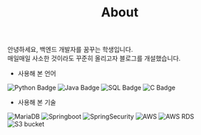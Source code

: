﻿---
layout: page
title: About
permalink: /about/
---

안녕하세요, 백엔드 개발자를 꿈꾸는 학생입니다.  
매일매일 사소한 것이라도 꾸준히 올리고자 블로그를 개설했습니다.

- 사용해 본 언어  

![Python Badge](https://img.shields.io/badge/Python-3776AB?style=for-the-badge&logo=python&logoColor=yellow) 
![Java Badge](https://img.shields.io/badge/Java-FF160B?style=for-the-badge&logo=jameson&logoColor=white) 
![SQL Badge](https://img.shields.io/badge/MYSQL-0696D7?style=for-the-badge&logo=mysql&logoColor=black) 
![C Badge](https://img.shields.io/badge/C++-E8E8E8?style=for-the-badge&logo=Cplusplus&logoColor=black)

- 사용해 본 기술  

![MariaDB](https://img.shields.io/badge/MariaDB-003545?style=for-the-badge&logo=mariadb&logoColor=brown) 
![Springboot](https://img.shields.io/badge/SpringBoot-6DB33F?style=for-the-badge&logo=springboot&logoColor=white) 
![SpringSecurity](https://img.shields.io/badge/SpringSecurity-6DB33F?style=for-the-badge&logo=springsecurity&logoColor=white) 
![AWS](https://img.shields.io/badge/EC2-FF9900?style=for-the-badge&logo=amazonec2&logoColor=white) 
![AWS RDS](https://img.shields.io/badge/RDS-527FFF?style=for-the-badge&logo=amazonrds&logoColor=white) 
![S3 bucket](https://img.shields.io/badge/S3-569A31?style=for-the-badge&logo=amazons3&logoColor=white) 